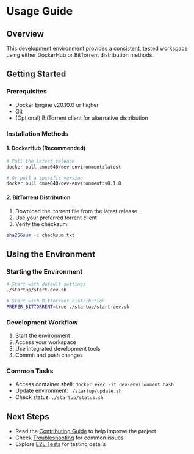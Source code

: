 # Usage Guide

## Overview
This development environment provides a consistent, tested workspace using either DockerHub or BitTorrent distribution methods.

## Getting Started

### Prerequisites
- Docker Engine v20.10.0 or higher
- Git
- (Optional) BitTorrent client for alternative distribution

### Installation Methods

#### 1. DockerHub (Recommended)
```bash
# Pull the latest release
docker pull cmoe640/dev-environment:latest

# Or pull a specific version
docker pull cmoe640/dev-environment:v0.1.0
```

#### 2. BitTorrent Distribution
1. Download the .torrent file from the latest release
2. Use your preferred torrent client
3. Verify the checksum:
```bash
sha256sum -c checksum.txt
```

## Using the Environment

### Starting the Environment
```bash
# Start with default settings
./startup/start-dev.sh

# Start with BitTorrent distribution
PREFER_BITTORRENT=true ./startup/start-dev.sh
```

### Development Workflow
1. Start the environment
2. Access your workspace
3. Use integrated development tools
4. Commit and push changes

### Common Tasks
- Access container shell: `docker exec -it dev-environment bash`
- Update environment: `./startup/update.sh`
- Check status: `./startup/status.sh`

## Next Steps
- Read the [Contributing Guide](CONTRIBUTING.md) to help improve the project
- Check [Troubleshooting](TROUBLESHOOTING.md) for common issues
- Explore [E2E Tests](E2E_TESTS.md) for testing details 